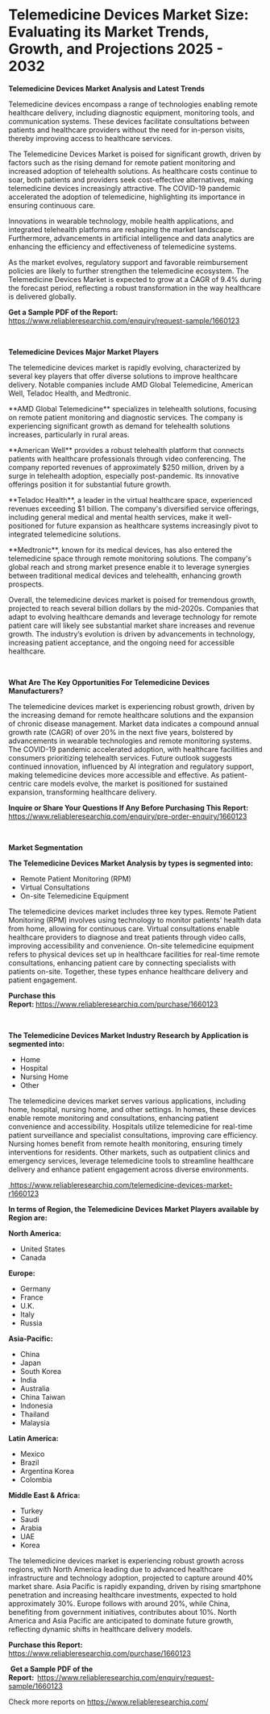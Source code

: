 <p><h1>Telemedicine Devices Market Size: Evaluating its Market Trends, Growth, and Projections 2025 - 2032</h1></p><p><strong>Telemedicine Devices Market Analysis and Latest Trends</strong></p>
<p><p>Telemedicine devices encompass a range of technologies enabling remote healthcare delivery, including diagnostic equipment, monitoring tools, and communication systems. These devices facilitate consultations between patients and healthcare providers without the need for in-person visits, thereby improving access to healthcare services.</p><p>The Telemedicine Devices Market is poised for significant growth, driven by factors such as the rising demand for remote patient monitoring and increased adoption of telehealth solutions. As healthcare costs continue to soar, both patients and providers seek cost-effective alternatives, making telemedicine devices increasingly attractive. The COVID-19 pandemic accelerated the adoption of telemedicine, highlighting its importance in ensuring continuous care.</p><p>Innovations in wearable technology, mobile health applications, and integrated telehealth platforms are reshaping the market landscape. Furthermore, advancements in artificial intelligence and data analytics are enhancing the efficiency and effectiveness of telemedicine systems. </p><p>As the market evolves, regulatory support and favorable reimbursement policies are likely to further strengthen the telemedicine ecosystem. The Telemedicine Devices Market is expected to grow at a CAGR of 9.4% during the forecast period, reflecting a robust transformation in the way healthcare is delivered globally.</p></p>
<p><strong>Get a Sample PDF of the Report:&nbsp;</strong> <a href="https://www.reliableresearchiq.com/enquiry/request-sample/1660123?utm_campaign=3043&utm_medium=2&utm_source=Github&utm_content=ia&utm_term=04032025&utm_id=telemedicine-devices">https://www.reliableresearchiq.com/enquiry/request-sample/1660123</a></p>
<p>&nbsp;</p>
<p><strong>Telemedicine Devices Major Market Players</strong></p>
<p><p>The telemedicine devices market is rapidly evolving, characterized by several key players that offer diverse solutions to improve healthcare delivery. Notable companies include AMD Global Telemedicine, American Well, Teladoc Health, and Medtronic.</p><p>**AMD Global Telemedicine** specializes in telehealth solutions, focusing on remote patient monitoring and diagnostic services. The company is experiencing significant growth as demand for telehealth solutions increases, particularly in rural areas.</p><p>**American Well** provides a robust telehealth platform that connects patients with healthcare professionals through video conferencing. The company reported revenues of approximately $250 million, driven by a surge in telehealth adoption, especially post-pandemic. Its innovative offerings position it for substantial future growth.</p><p>**Teladoc Health**, a leader in the virtual healthcare space, experienced revenues exceeding $1 billion. The company's diversified service offerings, including general medical and mental health services, make it well-positioned for future expansion as healthcare systems increasingly pivot to integrated telemedicine solutions.</p><p>**Medtronic**, known for its medical devices, has also entered the telemedicine space through remote monitoring solutions. The company's global reach and strong market presence enable it to leverage synergies between traditional medical devices and telehealth, enhancing growth prospects.</p><p>Overall, the telemedicine devices market is poised for tremendous growth, projected to reach several billion dollars by the mid-2020s. Companies that adapt to evolving healthcare demands and leverage technology for remote patient care will likely see substantial market share increases and revenue growth. The industry’s evolution is driven by advancements in technology, increasing patient acceptance, and the ongoing need for accessible healthcare.</p></p>
<p>&nbsp;</p>
<p><strong>What Are The Key Opportunities For Telemedicine Devices Manufacturers?</strong></p>
<p><p>The telemedicine devices market is experiencing robust growth, driven by the increasing demand for remote healthcare solutions and the expansion of chronic disease management. Market data indicates a compound annual growth rate (CAGR) of over 20% in the next five years, bolstered by advancements in wearable technologies and remote monitoring systems. The COVID-19 pandemic accelerated adoption, with healthcare facilities and consumers prioritizing telehealth services. Future outlook suggests continued innovation, influenced by AI integration and regulatory support, making telemedicine devices more accessible and effective. As patient-centric care models evolve, the market is positioned for sustained expansion, transforming healthcare delivery.</p></p>
<p><strong>Inquire or Share Your Questions If Any Before Purchasing This Report:</strong> <a href="https://www.reliableresearchiq.com/enquiry/pre-order-enquiry/1660123?utm_campaign=3043&utm_medium=2&utm_source=Github&utm_content=ia&utm_term=04032025&utm_id=telemedicine-devices">https://www.reliableresearchiq.com/enquiry/pre-order-enquiry/1660123</a></p>
<p>&nbsp;</p>
<p><strong>Market Segmentation</strong></p>
<p><strong>The Telemedicine Devices Market Analysis by types is segmented into:</strong></p>
<p><ul><li>Remote Patient Monitoring (RPM)</li><li>Virtual Consultations</li><li>On-site Telemedicine Equipment</li></ul></p>
<p><p>The telemedicine devices market includes three key types. Remote Patient Monitoring (RPM) involves using technology to monitor patients' health data from home, allowing for continuous care. Virtual consultations enable healthcare providers to diagnose and treat patients through video calls, improving accessibility and convenience. On-site telemedicine equipment refers to physical devices set up in healthcare facilities for real-time remote consultations, enhancing patient care by connecting specialists with patients on-site. Together, these types enhance healthcare delivery and patient engagement.</p></p>
<p><strong>Purchase this Report:&nbsp;</strong><a href="https://www.reliableresearchiq.com/purchase/1660123?utm_campaign=3043&utm_medium=2&utm_source=Github&utm_content=ia&utm_term=04032025&utm_id=telemedicine-devices">https://www.reliableresearchiq.com/purchase/1660123</a></p>
<p>&nbsp;</p>
<p><strong>The Telemedicine Devices Market Industry Research by Application is segmented into:</strong></p>
<p><ul><li>Home</li><li>Hospital</li><li>Nursing Home</li><li>Other</li></ul></p>
<p><p>The telemedicine devices market serves various applications, including home, hospital, nursing home, and other settings. In homes, these devices enable remote monitoring and consultations, enhancing patient convenience and accessibility. Hospitals utilize telemedicine for real-time patient surveillance and specialist consultations, improving care efficiency. Nursing homes benefit from remote health monitoring, ensuring timely interventions for residents. Other markets, such as outpatient clinics and emergency services, leverage telemedicine tools to streamline healthcare delivery and enhance patient engagement across diverse environments.</p></p>
<p><a href="https://www.reliableresearchiq.com/telemedicine-devices-market-r1660123?utm_campaign=3043&utm_medium=2&utm_source=Github&utm_content=ia&utm_term=04032025&utm_id=telemedicine-devices">&nbsp;https://www.reliableresearchiq.com/telemedicine-devices-market-r1660123</a></p>
<p><strong>In terms of Region, the Telemedicine Devices Market Players available by Region are:</strong></p>
<p>
    <p> <strong> North America: </strong>
        <ul>
            <li>United States</li>
            <li>Canada</li>
        </ul>
        </p> 
    <p> <strong> Europe: </strong>
        <ul>
            <li>Germany</li>
            <li>France</li>
            <li>U.K.</li>
            <li>Italy</li>
            <li>Russia</li>
        </ul>
        </p> 
    <p> <strong> Asia-Pacific: </strong>
        <ul>
            <li>China</li>
            <li>Japan</li>
            <li>South Korea</li>
            <li>India</li>
            <li>Australia</li>
            <li>China Taiwan</li>
            <li>Indonesia</li>
            <li>Thailand</li>
            <li>Malaysia</li>
        </ul>
        </p> 
    <p> <strong> Latin America: </strong>
        <ul>
            <li>Mexico</li>
            <li>Brazil</li>
            <li>Argentina Korea</li>
            <li>Colombia</li>
        </ul>
        </p> 
    <p> <strong> Middle East & Africa: </strong>
        <ul>
            <li>Turkey</li>
            <li>Saudi</li>
            <li>Arabia</li>
            <li>UAE</li>
            <li>Korea</li>
        </ul>
    </p>
    </p>
<p><p>The telemedicine devices market is experiencing robust growth across regions, with North America leading due to advanced healthcare infrastructure and technology adoption, projected to capture around 40% market share. Asia Pacific is rapidly expanding, driven by rising smartphone penetration and increasing healthcare investments, expected to hold approximately 30%. Europe follows with around 20%, while China, benefiting from government initiatives, contributes about 10%. North America and Asia Pacific are anticipated to dominate future growth, reflecting dynamic shifts in healthcare delivery models.</p></p>
<p><strong>Purchase this Report: </strong><a href="https://www.reliableresearchiq.com/purchase/1660123?utm_campaign=3043&utm_medium=2&utm_source=Github&utm_content=ia&utm_term=04032025&utm_id=telemedicine-devices">https://www.reliableresearchiq.com/purchase/1660123</a></p>
<p>&nbsp;<strong>Get a Sample PDF of the Report:&nbsp;&nbsp;</strong><a href="https://www.reliableresearchiq.com/enquiry/request-sample/1660123?utm_campaign=3043&utm_medium=2&utm_source=Github&utm_content=ia&utm_term=04032025&utm_id=telemedicine-devices">https://www.reliableresearchiq.com/enquiry/request-sample/1660123</a></p>
<p><strong></strong></p>
<p>Check more reports on <a href="https://www.reliableresearchiq.com/?utm_campaign=3043&utm_medium=2&utm_source=Github&utm_content=ia&utm_term=04032025&utm_id=telemedicine-devices">https://www.reliableresearchiq.com/</a></p>